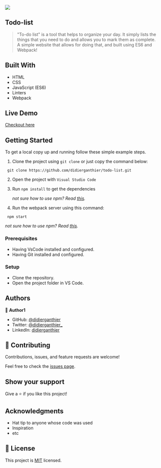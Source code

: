 ![](https://img.shields.io/badge/Microverse-blueviolet)

## Todo-list

> "To-do list" is a tool that helps to organize your day. It simply lists the things that you need to do and allows you to mark them as complete. A simple website that allows for doing that, and built using ES6 and Webpack!


## Built With

- HTML
- CSS
- JavaScript (ES6)
- Linters
- Webpack


## Live Demo
[Checkout here](https://didierganthier.github.io/todo-list/)


## Getting Started
To get a local copy up and running follow these simple example steps.
1. Clone the project using `git clone` or just copy the command below:
  ```
   git clone https://github.com/didierganthier/todo-list.git
   ```
2. Open the project with `Visual Studio Code`
3. Run `npm install` to get the dependencies

   *not sure how to use npm? Read [this](https://docs.npmjs.com/downloading-and-installing-node-js-and-npm).*
4. Run the webpack server using this command:
  ```
   npm start
   ```
  *not sure how to use npm? Read [this](https://docs.npmjs.com/downloading-and-installing-node-js-and-npm).*

### Prerequisites
- Having VsCode installed and configured.
- Having Git installed and configured.

### Setup
- Clone the repository.
- Open the project folder in VS Code.



## Authors

👤 **Author1**

- GitHub: [@didierganthier](https://github.com/didierganthier)
- Twitter: [@didierganthier_](https://twitter.com/didierganthier_)
- LinkedIn: [didierganthier](https://linkedin.com/in/didierganthier)

## 🤝 Contributing

Contributions, issues, and feature requests are welcome!

Feel free to check the [issues page](../../issues/).

## Show your support

Give a ⭐️ if you like this project!

## Acknowledgments

- Hat tip to anyone whose code was used
- Inspiration
- etc

## 📝 License

This project is [MIT](./LICENSE) licensed.

